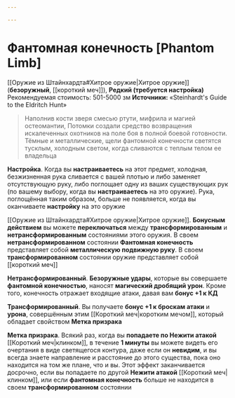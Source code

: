 ```yaml
---

---
```

# Фантомная конечность [Phantom Limb]

[[Оружие из Штайнхардта#Хитрое оружие|Хитрое оружие]] (**безоружный**, [[короткий меч]]), **Редкий (требуется настройка)**
Рекомендуемая стоимость: 501-5000 зм
**Источники:** «Steinhardt's Guide to the Eldritch Hunt»

> Наполнив кости зверя смесью ртути, мифрила и магией остеомантии, Потомки создали средство возвращения искалеченных охотников на поле боя в полной боевой готовности. Тёмные и металлические, щели фантомной конечности светятся тусклым, холодным светом, когда сливаются с теплым телом ее владельца

**Настройка**. Когда вы **настраиваетесь** на этот предмет, холодная, безжизненная рука сливается с вашей плотью и либо заменяет отсутствующую руку, либо поглощает одну из ваших существующих рук (по вашему выбору, когда вы **настраиваетесь** на это оружие). Рука, поглощённая таким образом, больше не появляется, когда вы оканчиваете **настройку** на это оружие

[[Оружие из Штайнхардта#Хитрое оружие|Хитрое оружие]]. **Бонусным действием** вы можете **переключаться** между **трансформированным** и **нетрансформированным** состояниями этого оружия. В своем **нетрансформированном** состоянии **Фантомная конечность** представляет собой **металлическую подвижную руку**. В своем **трансформированном** состоянии оружие представляет собой [[короткий меч]]

**Нетрансформированный**. **Безоружные удары**, которые вы совершаете **фантомной конечностью**, наносят **магический дробящий урон**. Кроме того, конечность отражает входящие атаки, давая вам **бонус +1 к КД**

**Трансформированный**. Вы получаете **бонус +1 к броскам атаки** и **урона**, совершённым этим [[Короткий меч|коротким мечом]], который обладает свойством **Метка призрака**

**Метка призрака**. Всякий раз, когда вы **попадаете по Нежити атакой** [[Короткий меч|клинком]], в течение **1 минуты** вы можете видеть его очертания в виде светящегося контура, даже если он **невидим**, и вы всегда знаете направление и расстояние до этого существа, пока оно находится на том же плане, что и вы. Этот эффект заканчивается досрочно, если вы попадаете по другой **Нежити атакой** [[Короткий меч|клинком]], или если **фантомная конечность** больше не находится в своем **трансформированном** состоянии